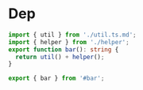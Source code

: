 # Dep

```ts bar
import { util } from './util.ts.md';
import { helper } from './helper';
export function bar(): string {
  return util() + helper();
}
```

```ts main
export { bar } from '#bar';
```
